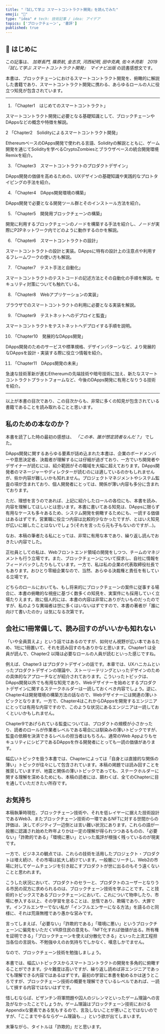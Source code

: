 ```yaml
---
title: "『試して学ぶ スマートコントラクト開発』を読んでみた"
emoji: "📖"
type: "idea" # tech: 技術記事 / idea: アイデア
topics: ['ブロックチェーン', '書評']
published: true
---
```


## 🎍 はじめに

この記事は、 *加嵜長門, 篠原航, 金志京, 河西紀明, 田中克典, 佐々木亮彰　2019　『試して学ぶ スマートコントラクト開発』　マイナビ出版* の読書感想文です。

本書は、ブロックチェーンにおけるスマートコントラクト開発を、俯瞰的に解説した書籍であり、スマートコントラクト開発に携わる、あらゆるロールの人に役立つ知見が包含されています。

---

1. 「Chapter1　はじめてのスマートコントラクト」

スマートコントラクト開発に必要となる基礎知識として、ブロックチェーンやDAppsなどの概念や特徴を解説。

2 「Chapter2　Solidityによるスマートコントラクト開発」

EthereumベースのDApps開発で使われる言語、Solidityの解説とともに、ゲーム開発を通じてSolidityを学べるCryptoZombiesとブラウザベースの統合開発環境Remixを紹介。

3. 「Chapter3　スマートコントラクトのプロダクトデザイン」

DApps開発の価値を高めるための、UXデザインの基礎知識や実践的なプロトタイピングの手法を紹介。

4. 「Chapter4　DApps開発環境の構築」

DApps開発で必要となる開発ツール群とそのインストール方法を紹介。

5. 「Chapter5　開発用ブロックチェーンの構築」

開発に利用するブロックチェーンのノードを構築する手法を紹介し、ノードが実際にP2Pネットワーク内でどのように動作するのかを解説。

6. 「Chapter6　スマートコントラクトの設計」

スマートコントラクトの設計と実装。DAppsに特有の設計上の注意点や利用するフレームワークの使い方も解説。

7. 「Chapter7　テスト手法と自動化」

スマートコントラクトのテストコードの記述方法とその自動化の手順を解説。セキュリティ対策についても触れている。

8. 「Chapter8　Webアプリケーションの実装」

ブラウザでのスマートコントラクトの利用に必要となる実装を解説。

9. 「Chapter9　テストネットへのデプロイと監査」

スマートコントラクトをテストネットへデプロイする手順を説明。

10. 「Chapter10　発展的なDApps開発」

DApps開発のためのサービスや標準規格、デザインパターンなど、より発展的なDAppsを設計・実装する際に役立つ情報を紹介。

11. 「Chapter11　DApps開発の未来」

急速な技術革新が進むEthereumの先端技術や暗号技術に加え、新たなスマートコントラクトプラットフォームなど、今後のDApps開発に有用となりうる技術を紹介。

---

以上が本書の目次であり、この目次からも、非常に多くの知見が包含されている書籍であることを読み取れることと思います。

## 私のための本なのか？

本書を読了した時の最初の感想は、 *「この本、誰が想定読者なんだ？」* でした。

DApps開発に関するあらゆる要素が詰め込まれた本書は、企業のボードメンバーや意思決定者、決裁者が理解するには仔細が過ぎており、一方でいち開発者やデザイナーが読むには、紹介範囲がその職域を大幅に超えております。DApps開発者のマネージャーやディレクターが読むのには適しているのかもしれませんが、些か内容が難しいかも知れません。プロジェクトマネジメントやシステム監査の項が含まれており、個人開発者にとっては、関係が薄い内容も多分に含まれております。

ただ、理想を言うのであれば、上記に紹介したロールの各位にも、本書を読み、内容を理解してほしいとは思います。本書に書いてある知見は、DAppsに限らず有用なケースも多々あるため、システム開発を俯瞰するためにも、一読する価値はあるはずです。営業職に役立つ内容は比較的少なかったですが、とはいえ知見が広いに越したことはないでしょう(それを言ったら元も子もないのですが...)。

なお、本稿の筆者たる私にとっては、非常に有用な本であり、繰り返し読んでおきたい内容でした。

正社員としての私は、Webフロントエンド領域の開発をしつつ、チームのマネジメントも行う立場です。また、ブロックチェーンについて探求し、自社に情報をフィードバックしたりもしています。一方で、私は私の企業の代表取締役社長でもあります。おひとり零細企業なので、当然、あらゆる決裁権と責任を有している立場です。

どちらのロールにおいても、もし将来的にブロックチェーンの案件に従事する場合に、本書の俯瞰的な視座に基づく数多くの知見を、実案件にも採用していく立場たりえます。故に個人的には、本書の内容は非常にありがたいものだったのですが、私のような異端者は世に多くはいないはずですので、本書の著者が「誰に向けて書いたのか」は気になる次第です。

## 会社に1冊常備して、読み回すのがいいかも知れない

「いや全員買えよ」という話ではあるのですが、如何せん視野が広い本であるため、1社に1冊置いて、それを読み回すのもありかなと思います。Chapter1 は全員が読んで、Chapter2 以降は必要なロールの人員が読むといった感じですね。

例えば、Chapter3 はプロダクトデザインの話です。本章では、UXハニカムといったプロダクトデザインの理論や、ストーリーテリングといったデザインのための具体的なアプローチなどが紹介されております。こういったトピックは、DApps開発以外でも有用な知見であり、Webデザイナーを始めとするプロダクトデザインに関するステークホルダーは一読しておくべき内容でしょう。逆に、Chapter4は開発環境の構築方法の話なので、Webデザイナーには関連の薄いトピックとなります。一方で、Chapter4はこれからDAppsを開発するエンジニアにとっては有用な内容ですので、このような状況にあるエンジニアは一読しておくといいかもしれません。

Chapter9であげられている監査については、プロダクトの規模が小さかったり、読者のロールが作業者レベルである場合には馴染みの薄いトピックですが、監査の依頼を決済できるレベルの担当者はもちろん、通常のWeb AppよりもセキュリティにシビアであるDAppsを作る開発者にとっても一読の価値があります。

幅広いトピックを扱う本書では、Chapterによっては「自身とは直接的な関係の薄い」トピックが往々にして包含されています。本稿の掲題では読み回すことを推奨していますが、地震と関係の薄いトピックであっても、ステークホルダーに関する理解を深めるためにも、本稿の読者には、願わくば、全てのChapterに目を通していただきたい所存です。

## お気持ち

本稿執筆時現在、ブロックチェーン技術や、それを低レイヤーに据えた技術設計であるWeb3、またブロックチェーン技術の一環であるNFTに対する世間からの評価は、決してポジティブ一辺倒とは言い難い状況にあります。これらの語が一般層に認識され始めた昨年よりかは一定の理解が得られつつあるものの、「必要ない」「詐欺的である」「環境に悪い」といった風評が根強く残っているのが現実です。

一方で、ビジネスの観点では、これらの技術を活用したプロジェクト・プロダクトは増え続け、その市場は拡大し続けています。一般層にリーチし、Web2の市場に対してゲームチェンジを引き起こすプロダクトが世に出るのもそう遠くないことと思われます。

こうした状況において、プロダクトのセラーと、プロダクトのユーザーとなりうる市民の双方に求められるのは、ブロックチェーン技術を学ぶことです。こと技術的トピックスであるブロックチェーンにおいて、これについて物申したり、市場に参入する以上、その学習を怠ることは、怠惰であり、欺瞞であり、大罪です。インフルエンサーでない私が「インフルエンサーになる方法」を語るのと同様に、それは荒唐無稽であり愚かな営みです。

言ってしまえば、「必要ない」「詐欺的である」「環境に悪い」というブロックチェーンに偏見をいただくVR原住民の意見も、「NFT化すれば価値が出る。所有権を証明できる」「ブロックチェーンを使えば分散化できる」といった上流工程担当各位の言説も、不勉強ゆえのお気持ちでしかなく、嘆息しかでません。

なので、ブロックチェーン技術を勉強しましょう。

本書では、幅広いトピックスからスマートコントラクトの開発を多角的に俯瞰することができます。少々難度は高いですが、繰り返し読めば非エンジニアであっても理解できる内容ではあるはずです。最初の学習に本書を勧めるかは迷うところですが、ブロックチェーン技術の概要を理解できているレベルであれば、一読して損する内容ではないはずです。

惜しむならば、ビザンチン将軍問題や囚人のジレンマといったゲーム理論への言及がなかったことでしょうか。ゲーム理論はブロックチェーン技術におけるAppendixな要素である気もするので、言及しないことが悪いことではないのですが、「ここまでやるならゲーム理論も...」という欲が出てしまいます。


末筆ながら、タイトルは「詐欺的」だと思います。